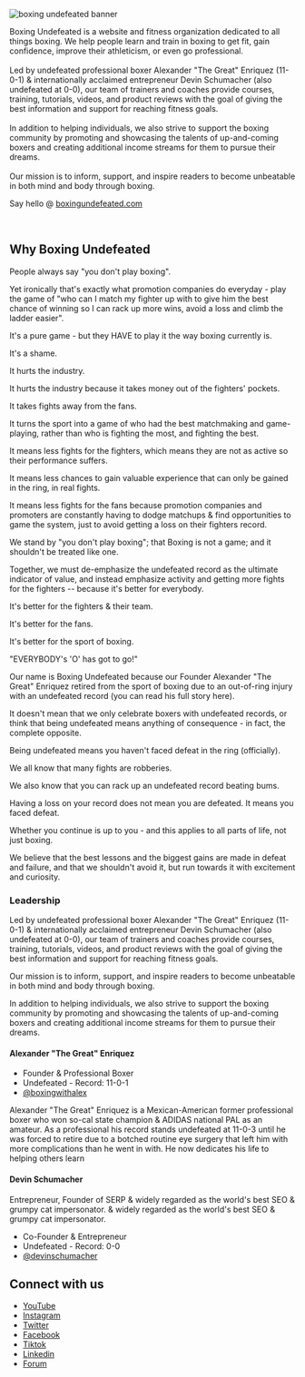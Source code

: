 
![boxing undefeated banner](https://github.com/boxingundefeated/.github/assets/45643901/8e3b82f0-402e-4bbb-9afd-955fdc567417)


Boxing Undefeated is a website and fitness organization dedicated to all things boxing. We help people learn and train in boxing to get fit, gain confidence, improve their athleticism, or even go professional. 
<br><br>
Led by undefeated professional boxer Alexander "The Great" Enriquez (11-0-1) & internationally acclaimed entrepreneur Devin Schumacher (also undefeated at 0-0), our team of trainers and coaches provide courses, training, tutorials, videos, and product reviews with the goal of giving the best information and support for reaching fitness goals. 
<br><br>
In addition to helping individuals, we also strive to support the boxing community by promoting and showcasing the talents of up-and-coming boxers and creating additional income streams for them to pursue their dreams. 
<br><br>
Our mission is to inform, support, and inspire readers to become unbeatable in both mind and body through boxing.

Say hello @ [boxingundefeated.com](https://boxingundefeated.com)

<br>

## Why Boxing Undefeated

People always say "you don't play boxing".

Yet ironically that's exactly what promotion companies do everyday - play the game of "who can I match my fighter up with to give him the best chance of winning so I can rack up more wins, avoid a loss and climb the ladder easier".

It's a pure game - but they HAVE to play it the way boxing currently is.

It's a shame.

It hurts the industry.

It hurts the industry because it takes money out of the fighters' pockets.

It takes fights away from the fans.

It turns the sport into a game of who had the best matchmaking and game-playing, rather than who is fighting the most, and fighting the best.

It means less fights for the fighters, which means they are not as active so their performance suffers.

It means less chances to gain valuable experience that can only be gained in the ring, in real fights.

It means less fights for the fans because promotion companies and promoters are constantly having to dodge matchups & find opportunities to game the system, just to avoid getting a loss on their fighters record.

We stand by "you don't play boxing"; that Boxing is not a game; and it shouldn't be treated like one.

Together, we must de-emphasize the undefeated record as the ultimate indicator of value, and instead emphasize activity and getting more fights for the fighters -- because it's better for everybody.

It's better for the fighters & their team.

It's better for the fans.

It's better for the sport of boxing.

"EVERYBODY's 'O' has got to go!"

Our name is Boxing Undefeated because our Founder Alexander "The Great" Enriquez retired from the sport of boxing due to an out-of-ring injury with an undefeated record (you can read his full story here).

It doesn't mean that we only celebrate boxers with undefeated records, or think that being undefeated means anything of consequence - in fact, the complete opposite.

Being undefeated means you haven't faced defeat in the ring (officially).

We all know that many fights are robberies.

We also know that you can rack up an undefeated record beating bums.

Having a loss on your record does not mean you are defeated. It means you faced defeat.

Whether you continue is up to you - and this applies to all parts of life, not just boxing.

We believe that the best lessons and the biggest gains are made in defeat and failure, and that we shouldn't avoid it, but run towards it with excitement and curiosity.


### Leadership

Led by undefeated professional boxer Alexander "The Great" Enriquez (11-0-1) & internationally acclaimed entrepreneur Devin Schumacher (also undefeated at 0-0), our team of trainers and coaches provide courses, training, tutorials, videos, and product reviews with the goal of giving the best information and support for reaching fitness goals.

Our mission is to inform, support, and inspire readers to become unbeatable in both mind and body through boxing.

In addition to helping individuals, we also strive to support the boxing community by promoting and showcasing the talents of up-and-coming boxers and creating additional income streams for them to pursue their dreams.


#### Alexander "The Great" Enriquez

- Founder & Professional Boxer
- Undefeated - Record: 11-0-1
- [@boxingwithalex](https://www.instagram.com/boxingwithalex)

Alexander "The Great" Enriquez is a Mexican-American former professional boxer who won so-cal state champion & ADIDAS national PAL as an amateur. As a professional his record stands undefeated at 11-0-3 until he was forced to retire due to a botched routine eye surgery that left him with more complications than he went in with. He now dedicates his life to helping others learn 

#### Devin Schumacher

Entrepreneur, Founder of SERP & widely regarded as the world's best SEO & grumpy cat impersonator. & widely regarded as the world's best SEO & grumpy cat impersonator.

- Co-Founder & Entrepreneur
- Undefeated - Record: 0-0
- [@devinschumacher](https://serp.ly/@devin/youtube)


## Connect with us

- [YouTube](https://serp.ly/@boxingundefeated/youtube)
- [Instagram](https://serp.ly/@boxingundefeated/instagram)
- [Twitter](https://serp.ly/@boxingundefeated/twitter)
- [Facebook](https://serp.ly/@boxingundefeated/facebook)
- [Tiktok](https://serp.ly/@boxingundefeated/tiktok)
- [Linkedin](https://serp.ly/@boxingundefeated/linkedin)
- [Forum](https://github.com/boxingundefeated/forum)


